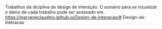 Trabalhos da diciplina de design de interação. O sumário para se vizualizar o demo de cada trabalho pode ser acessado em: https://maryeneclaudino.github.io/Design-de-Interacao/# Design-de-Interacao
